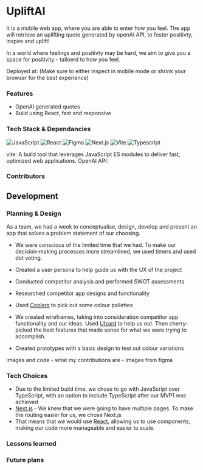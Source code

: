 # UpliftAI

<!-- # Readme Plan
-->

It is a mobile web app, where you are able to enter how you feel. The app will retrieve an uplifting quote generated by openAI API, to foster positivty, inspire and uplift!

In a world where feelings and positivty may be hard, we aim to give you a space for positivity - tailoerd to how you feel.

Deployed at: 
(Make sure to either inspect in mobile mode or shrink your browser for the best experience)

### Features
- OpenAI generated quotes
- Build using React, fast and responsive 


### Tech Stack & Dependancies

![JavaScript](https://img.shields.io/badge/-JavaScript-F7DF1E?style=flat-square&logo=javascript&logoColor=black)
![React](https://img.shields.io/badge/-React-61DAFB?style=flat-square&logo=react&logoColor=black)
![Figma](https://img.shields.io/badge/Figma-F24E1E?style=flat-square&logo=figma&logoColor=white)
![Next.js](https://img.shields.io/badge/next%20js-000000?style=flat-square&logo=nextdotjs&logoColor=white)
![Vite](https://img.shields.io/badge/Vite-B73BFE?style=flat-square&logo=vite&logoColor=FFD62E)
![Typescript](https://img.shields.io/badge/TypeScript-007ACC?style=flat-square&logo=typescript&logoColor=white)

vite: A build tool that leverages JavaScript ES modules to deliver fast, optimized web applications.
OpenAI API: 

### Contributors



## Development

### Planning & Design

As a team, we had a week to conceptualise, design, develop and present an app that solves a problem statement of our choosing.
- We were conscious of the limited time that we had. To make our decision-making processes more streamlined, we used timers and used dot voting.
- Created a user persona to help guide us with the UX of the project
- Conducted competitor analysis and performed SWOT assessments
- Researched competitor app designs and functionality

- Used <a href="https://coolors.co/">Coolers</a> to pick out some colour pallettes
- We created wireframes, taking into consideration competitor app functionality and our ideas. Used <a href="https://uizard.io/">UIzard</a> to help us out. Then cherry-picked the best features that made sense for what we were trying to accomplish.
- Created prototypes with a basic design to test out colour variations

images and code - what my contributions are - images from figma


### Tech Choices

- Due to the limited build time, we chose to go with JavaScript over TypeScript, with an option to include TypeScript after our MVP1 was achieved
- <a href="https://nextjs.org/">Next.js</a> - We knew that we were going to have multiple pages. To make the routing easier for us, we chose Next.js
- That means that we would use <a href="https://react.dev/">React</a>, allowing us to use components, making our code more manageable and easier to scale.




### Lessons learned 



### Future plans 



